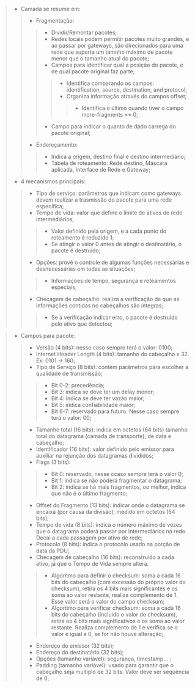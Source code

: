 >- Camada se resume em:
>>- Fragmentação:
>>>- Dividir/Remontar pacotes;
>>>- Redes locais podem permitir pacotes muito grandes, e ao passar por gateways, são direcionados para uma rede que suporta um tamnho máximo de pacote menor que o tamanho atual do pacote;
>>>- Campos para identificar qual a posição do pacote, e de qual pacote original  faz parte;
>>>>- Identifica comparando os campos: identification, source, destination, and protocol;
>>>>- Organiza informação através do campos offset;
>>>>>- Identifica o último quando tiver o campo more-fragments == 0;
>>>- Campo para indicar o quanto de dado carrega do pacote original;
>>- Endereçamento:
>>>- Indica a origem, destino final e destino intermediário;
>>>- Tabela de roteamento: Rede destino, Máscara aplicada, Interface de Rede e Gateway;
>- 4 mecanismos principais:
>>- Tipo de serviço: parâmetros que indicam como gateways devem realizar a trasmissão do pacote para uma rede específica;
>>- Tempo de vida: valor que define o limite de ativos de rede intermediários;
>>>- Valor definido pela origem, e a cada ponto do roteamento é reduzido 1;
>>>- Se atingir o valor 0 antes de atingir o destinatário, o pacote é destruído;
>>- Opções: provê o controle de algumas funções necessárias e desnecessárias em todas as situações;
>>>- Informações de tempo, segurança e roteamentos especiais;
>>- Checagem de cabeçalho: realiza a verificação de que as informações contidas no cabeçalhos são íntegras;
>>>- Se a verificação indicar erro, o pacote é destruído pelo ativo que detectou;

>- Campos para pacote:
>>- Versão (4 bits): nesse caso sempre terá o valor: 0100;
>>- Internet Header Length (4 bits): tamanho do cabeçalho x 32. *Ex*: 0101 -> 160;
>>- Tipo de Serviço (8 bits): contém parâmetros para escolher a qualidade de transmissão;
>>>- Bit 0-2: precedência;
>>>- Bit 3: indica se deve ter um delay menor;
>>>- Bit 4: indica se deve ter vazão maior;
>>>- Bit 5: indica confiabilidade maior;
>>>- Bit 6-7: reservado para futuro. Nesse caso sempre terá o valor: 00;
>>- Tamanho total (16 bits): indica em octetos (64 bits) tamanho total do datagrama (camada de transporte), de data e cabeçalho;
>>- Identificador (16 bits): valor definido pelo emissor para auxiliar na rejunção dos datagramas divididos;
>>- Flags (3 bits):
>>>- Bit 0: reservado, nesse ccaso sempre terá o valor 0;
>>>- Bit 1: indica se não poderá fragmentar o datagrama;
>>>- Bit 2: indica se há mais fragmentos, ou melhor, indica que não é o último fragmento;
>>- Offset do Fragmento (13 bits): indicar onde o datagrama se encaixa (por causa da divisão), medido em octetos (64 bits);
>>- Tempo de vida (8 bits): indica o número máximo de vezes que o datagrama poderá passar por intermediários na rede. Decai a cada passagem por ativo de rede;
>>- Protocolo (8 bits): indica o protocolo usado na porção de data da PDU;
>>- Checagem de cabeçalho (16 bits): reconstruído a cada ativo, já que o Tempo de Vida sempre altera.
>>>- Algoritmo para definir o checksum: soma a cada 16 bits do cabeçalho (com excessão do próprio valor do checksum), retira os 4 bits mais significantes e os soma ao valor restante, realiza complemento de 1. Esse valor será o valor do campo checksum;
>>>- Algortimo para verificar checksum: soma a cada 16 bits do cabeçalho (incluido o valor do checksum), retira os 4 bits mais significativos e os soma ao valor restante. Realiza complemento de 1 e verifica se o valor é igual a 0, se for não houve alteração;
>>- Endereço do emissor (32 bits);
>>- Endereço do destinatário (32 bits);
>>- Opções (tamanho variável): segurança, timestamp... ;
>>- Padding (tamanho variável): usado para garantir que o cabeçalho seja multiplo de 32 bits. Valor deve ser sequência de 0;
